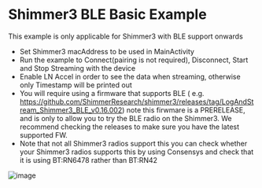 # Shimmer3 BLE Basic Example

This example is only applicable for Shimmer3 with BLE support onwards

- Set Shimmer3 macAddress to be used in MainActivity
- Run the example to Connect(pairing is not required), Disconnect, Start and Stop Streaming with the
  device
- Enable LN Accel in order to see the data when streaming, otherwise only Timestamp will be printed
  out
- You will require using a firmware that supports BLE (
  e.g. https://github.com/ShimmerResearch/shimmer3/releases/tag/LogAndStream_Shimmer3_BLE_v0.16.002)
  note this firwmare
  is a PRERELEASE, and is only to allow you to try the BLE radio on the Shimmer3. We recommend
  checking the releases to
  make sure you have the latest supported FW.
- Note that not all Shimmer3 radios support this you can check whether your Shimmer3 radios supports
  this by using
  Consensys and check that it is using BT:RN6478 rather than BT:RN42

![image](https://github.com/ShimmerEngineering/ShimmerAndroidAPI/assets/9572576/25a5a26c-d14a-4890-9592-6b74f07024e0)


